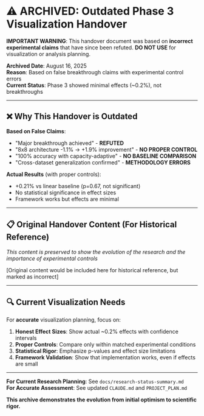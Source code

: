 # ⚠️ ARCHIVED: Outdated Phase 3 Visualization Handover

**IMPORTANT WARNING**: This handover document was based on **incorrect experimental claims** that have since been refuted. **DO NOT USE** for visualization or analysis planning.

**Archived Date**: August 16, 2025  
**Reason**: Based on false breakthrough claims with experimental control errors  
**Current Status**: Phase 3 showed minimal effects (~0.2%), not breakthroughs  

---

## ❌ **Why This Handover is Outdated**

**Based on False Claims**:
- "Major breakthrough achieved" - **REFUTED**
- "8x8 architecture -1.1% → +1.9% improvement" - **NO PROPER CONTROL**
- "100% accuracy with capacity-adaptive" - **NO BASELINE COMPARISON**
- "Cross-dataset generalization confirmed" - **METHODOLOGY ERRORS**

**Actual Results** (with proper controls):
- +0.21% vs linear baseline (p=0.67, not significant)
- No statistical significance in effect sizes
- Framework works but effects are minimal

---

## 📋 **Original Handover Content (For Historical Reference)**

*This content is preserved to show the evolution of the research and the importance of experimental controls*

[Original content would be included here for historical reference, but marked as incorrect]

---

## 🔍 **Current Visualization Needs** 

For **accurate** visualization planning, focus on:

1. **Honest Effect Sizes**: Show actual ~0.2% effects with confidence intervals
2. **Proper Controls**: Compare only within matched experimental conditions  
3. **Statistical Rigor**: Emphasize p-values and effect size limitations
4. **Framework Validation**: Show that implementation works, even if effects are small

---

**For Current Research Planning**: See `docs/research-status-summary.md`  
**For Accurate Assessment**: See updated `CLAUDE.md` and `PROJECT_PLAN.md`

**This archive demonstrates the evolution from initial optimism to scientific rigor.**